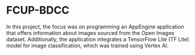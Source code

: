 # FCUP-BDCC

In this project, the focus was on programming an AppEngine application that offers information about images sourced from the Open Images dataset. Additionally, the application integrates a TensorFlow Lite (TF Lite) model for image classification, which was trained using Vertex AI.
